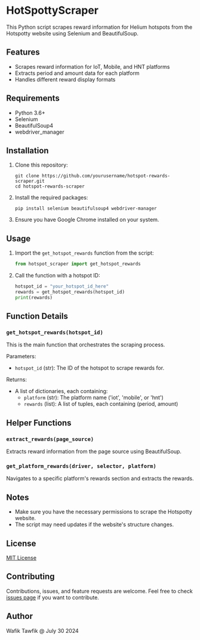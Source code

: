 # HotSpottyScraper
This Python script scrapes reward information for Helium hotspots from the Hotspotty website using Selenium and BeautifulSoup.

## Features

- Scrapes reward information for IoT, Mobile, and HNT platforms
- Extracts period and amount data for each platform
- Handles different reward display formats

## Requirements

- Python 3.6+
- Selenium
- BeautifulSoup4
- webdriver_manager

## Installation

1. Clone this repository:
   ```
   git clone https://github.com/yourusername/hotspot-rewards-scraper.git
   cd hotspot-rewards-scraper
   ```

2. Install the required packages:
   ```
   pip install selenium beautifulsoup4 webdriver-manager
   ```

3. Ensure you have Google Chrome installed on your system.

## Usage

1. Import the `get_hotspot_rewards` function from the script:
   ```python
   from hotspot_scraper import get_hotspot_rewards
   ```

2. Call the function with a hotspot ID:
   ```python
   hotspot_id = "your_hotspot_id_here"
   rewards = get_hotspot_rewards(hotspot_id)
   print(rewards)
   ```

## Function Details

### `get_hotspot_rewards(hotspot_id)`

This is the main function that orchestrates the scraping process.

Parameters:
- `hotspot_id` (str): The ID of the hotspot to scrape rewards for.

Returns:
- A list of dictionaries, each containing:
  - `platform` (str): The platform name ('iot', 'mobile', or 'hnt')
  - `rewards` (list): A list of tuples, each containing (period, amount)

## Helper Functions

### `extract_rewards(page_source)`

Extracts reward information from the page source using BeautifulSoup.

### `get_platform_rewards(driver, selector, platform)`

Navigates to a specific platform's rewards section and extracts the rewards.

## Notes
- Make sure you have the necessary permissions to scrape the Hotspotty website.
- The script may need updates if the website's structure changes.

## License

[MIT License](https://opensource.org/licenses/MIT)

## Contributing

Contributions, issues, and feature requests are welcome. Feel free to check [issues page](https://github.com/yourusername/hotspot-rewards-scraper/issues) if you want to contribute.

## Author

Wafik Tawfik @ July 30 2024
